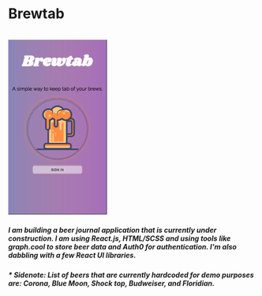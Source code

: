 # Brewtab
<br>
<img width=200px src="brewtab.png" />
</br>

##### I am building a beer journal application that is currently under construction. I am using React.js, HTML/SCSS and using tools like graph.cool to store beer data and Auth0 for authentication. I'm also dabbling with a few React UI libraries. 
##### * Sidenote: List of beers that are currently hardcoded for demo purposes are: Corona, Blue Moon, Shock top, Budweiser, and Floridian.
